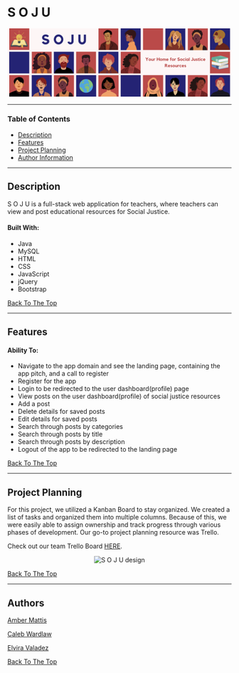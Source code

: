 # S O J U
<p align="center">
    <img src="src/main/webapp/img/SOJU.png" alt="S O J U">
</p>

---

### Table of Contents
- [Description](#description)
- [Features](#features)
- [Project Planning](#project-planning)
- [Author Information](#authors)

---

## Description
S O J U is a full-stack web application for teachers, where teachers can view and post educational resources for Social Justice.

#### Built With:
* Java
* MySQL
* HTML
* CSS
* JavaScript
* jQuery
* Bootstrap

[Back To The Top](#s-o-j-u)

---

## Features
#### Ability To:
* Navigate to the app domain and see the landing page, containing the app pitch, and a call to register
* Register for the app
* Login to be redirected to the user dashboard(profile) page
* View posts on the user dashboard(profile) of social justice resources
* Add a post
* Delete details for saved posts
* Edit details for saved posts
* Search through posts by categories
* Search through posts by title
* Search through posts by description
* Logout of the app to be redirected to the landing page

[Back To The Top](#s-o-j-u)

---

## Project Planning
For this project, we utilized a Kanban Board to stay organized. We created a list of tasks and organized them into multiple columns. Because of this, we were easily able to assign ownership and track progress through various phases of development. Our go-to project planning resource was Trello.

Check out our team Trello Board [HERE](https://trello.com/b/oPYStSsT/s-o-j-u-board).

<p align="center">
    <img src="src/main/webapp/img/SOJU-Database-Design.png.png" alt="S O J U design">
</p>

[Back To The Top](#s-o-j-u)


---

## Authors
[Amber Mattis](https://github.com/AmberMattis)

[Caleb Wardlaw](https://github.com/CalebWardlaw)

[Elvira Valadez](https://github.com/elviravaladez)

[Back To The Top](#s-o-j-u)